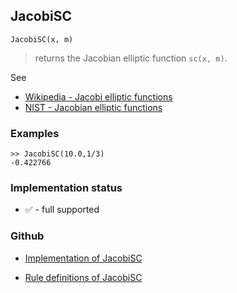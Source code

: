 ## JacobiSC

```
JacobiSC(x, m)
```

> returns the Jacobian elliptic function `sc(x, m)`. 
   

See
* [Wikipedia - Jacobi elliptic functions](https://en.wikipedia.org/wiki/Jacobi_elliptic_functions)
* [NIST - Jacobian elliptic functions](https://dlmf.nist.gov/22.5)

### Examples

```
>> JacobiSC(10.0,1/3)
-0.422766
```






### Implementation status

* &#x2705; - full supported

### Github

* [Implementation of JacobiSC](https://github.com/axkr/symja_android_library/blob/master/symja_android_library/matheclipse-core/src/main/java/org/matheclipse/core/builtin/EllipticIntegrals.java#L1789) 

* [Rule definitions of JacobiSC](https://github.com/axkr/symja_android_library/blob/master/symja_android_library/rules/JacobiSCRules.m) 
